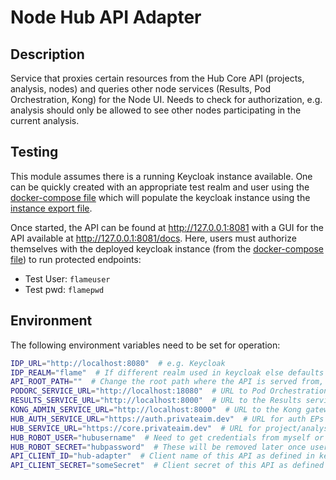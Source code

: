 # Node Hub API Adapter

## Description

Service that proxies certain resources from the Hub Core API (projects, analysis, nodes) and queries other node
services (Results, Pod Orchestration, Kong) for the Node UI. Needs to check for authorization, e.g. analysis should only
be allowed to see other nodes participating in the current analysis.

## Testing

This module assumes there is a running Keycloak instance available. One can be quickly created with an appropriate test
realm and user using the [docker-compose file](./docker/docker-compose.yml) which will populate the keycloak instance
using the [instance export file](docker/test-realm.json).

Once started, the API can be found at http://127.0.0.1:8081 with a GUI for the API available
at http://127.0.0.1:8081/docs. Here,
users must authorize themselves with the deployed keycloak instance
(from the [docker-compose file](./docker/docker-compose.yml)) to run protected endpoints:

* Test User: `flameuser`
* Test pwd: `flamepwd`

## Environment

The following environment variables need to be set for operation:

```bash
IDP_URL="http://localhost:8080"  # e.g. Keycloak
IDP_REALM="flame"  # If different realm used in keycloak else defaults to master
API_ROOT_PATH=""  # Change the root path where the API is served from, useful for k8s ingress
PODORC_SERVICE_URL="http://localhost:18080"  # URL to Pod Orchestration service
RESULTS_SERVICE_URL="http://localhost:8000"  # URL to the Results service
KONG_ADMIN_SERVICE_URL="http://localhost:8000"  # URL to the Kong gateway service
HUB_AUTH_SERVICE_URL="https://auth.privateaim.dev"  # URL for auth EPs for the Hub
HUB_SERVICE_URL="https://core.privateaim.dev"  # URL for project/analysis EPs for the Hub
HUB_ROBOT_USER="hubusername"  # Need to get credentials from myself or hub team
HUB_ROBOT_SECRET="hubpassword"  # These will be removed later once users are registered in both node and hub IDP
API_CLIENT_ID="hub-adapter"  # Client name of this API as defined in keycloak
API_CLIENT_SECRET="someSecret"  # Client secret of this API as defined in keycloak
```
